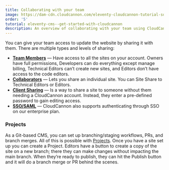 ```yaml
---
title: Collaborating with your team
image: https://dam-cdn.cloudcannon.com/eleventy-cloudcannon-tutorial-social.png
order: '5'
tutorial: eleventy-cms--get-started-with-cloudcannon
description: An overview of collaborating with your team using CloudCannon.
---
```

You can give your team access to update the website by sharing it with them. There are multiple types and levels of sharing:

* **[Team Members](https://cloudcannon.com/documentation/articles/managing-your-team-members/?ssg=Hugo)** — Have access to all the sites on your account. Owners have full permissions, Developers can do everything except manage billing, Technical Editors can’t create new sites, and Editors don’t have access to the code editors.
* [**Collaborators**](https://cloudcannon.com/documentation/articles/sharing-on-a-per-site-basis/?ssg=Hugo) — Lets you share an individual site. You can Site Share to Technical Editors or Editors.
* [**Client Sharing**](https://cloudcannon.com/documentation/articles/giving-clients-access-to-update-a-site/?ssg=Hugo) — Is a way to share a site to someone without them needing a CloudCannon account. Instead, they enter a pre-defined password to gain editing access.
* [**SSO/SAML**](https://cloudcannon.com/documentation/articles/using-sso-to-create-team-accounts/?ssg=Hugo) — CloudCannon also supports authenticating through SSO on our enterprise plan.

### Projects

As a Git-based CMS, you can set up branching/staging workflows, PRs, and branch merges. All of this is possible with [Projects](https://cloudcannon.com/documentation/articles/enabling-editor-branching-with-projects/?ssg=Hugo). Once you have a site set up you can create a Project. Editors have a button to create a copy of the site on a new branch; there they can make changes without impacting the main branch. When they’re ready to publish, they can hit the Publish button and it will do a branch merge or PR behind the scenes.

